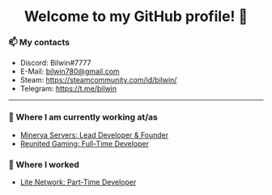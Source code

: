 <h1 align="center"> Welcome to my GitHub profile! 👋</h1>

### 📫 My contacts
- Discord: Bilwin#7777 <br>
- E-Mail: bilwin780@gmail.com <br>
- Steam: https://steamcommunity.com/id/bilwin/ <br>
- Telegram: https://t.me/bilwin <br>

---

### 💼 Where I am currently working at/as
- [Minerva Servers: Lead Developer & Founder](https://www.minerva.pw/)
- [Reunited Gaming: Full-Time Developer](https://www.reunitedgaming.nn.pe/forums/)

### 💼 Where I worked
- [Lite Network: Part-Time Developer](http://www.lite-network.de/)
